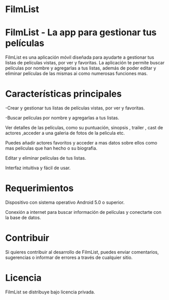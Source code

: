 # FilmList
# FilmList - La app para gestionar tus películas
FilmList es una aplicación móvil diseñada para ayudarte a gestionar tus listas de películas vistas, por ver y favoritas. La aplicación te permite buscar películas por nombre y agregarlas a tus listas, además de poder editar y eliminar películas de las mismas ai como numerosas funciones mas.

# Características principales
-Crear y gestionar tus listas de películas vistas, por ver y favoritas.

-Buscar películas por nombre y agregarlas a tus listas.

Ver detalles de las películas, como su puntuación, sinopsis , trailer , cast de actores ,acceder a una galeria de fotos de la pelicula etc.

Puedes añadir actores favoritos y acceder a mas datos sobre ellos como mas peliculas que han hecho o su biografia.

Editar y eliminar películas de tus listas.


Interfaz intuitiva y fácil de usar.

# Requerimientos

Dispositivo con sistema operativo Android 5.0 o superior.

Conexión a internet para buscar información de películas y conectarte con la base de datos.

# Contribuir
Si quieres contribuir al desarrollo de FilmList, puedes enviar comentarios, sugerencias o informar de errores a través de cualquier sitio.

# Licencia
FilmList se distribuye bajo licencia privada.


